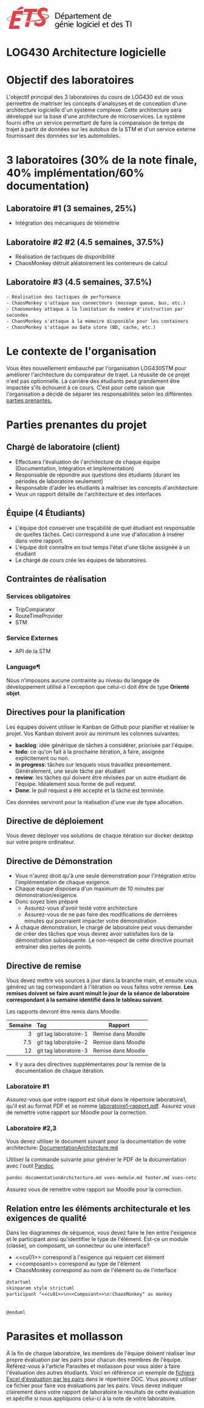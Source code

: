 ![log](./doc/assets/logo-logti.png)

# LOG430 Architecture logicielle

# Objectif des laboratoires

L'objectif principal des 3 laboratoires du cours de LOG430 est de vous permettre de maitriser les concepts d'analsyses et de conception d'une architecture logicielle d'un système complexe. Cette architecture sera développé sur la base d'une architecture de microservices. Le système fourni offre un service permettant de faire la comparaison de temps de trajet à partir de données sur les autobus de la STM et d'un service externe fournissant des données sur les automobiles. 

# 3 laboratoires (30% de la note finale, 40% implémentation/60% documentation)

## Laboratoire #1 (3 semaines, 25%)
  - Intégration des mécaniques de télémétrie

## Laboratoire #2 #2 (4.5 semaines, 37.5%) 
  - Réalisation de tactiques de disponibilité
  - ChaosMonkey détruit aléatoirement les conteneurs de calcul

## Laboratoire #3 (4.5 semaines, 37.5%)
    - Réalisation des tactiques de performance
    - ChaosMonkey s'attaque aux connecteurs (message queue, bus, etc.)
    - Chaosmonkey attaque à la limitation du nombre d'instruction par secondes
    - ChaosMonkey s'attaque à la mémoire disponible pour les containers
    - ChaosMonkey s'attaque au Data store (BD, cache, etc.)
      

# Le contexte de l'organisation

Vous êtes nouvellement embauché par l'organisation LOG430STM pour améliorer l'architecture du comparateur de trajet.  La réussite de ce projet n'est pas optionnelle. La carrière des étudiants peut grandement être impactée s'ils échouent à ce cours. C'est pour cette raison que l'organisation a décidé de séparer les responsabilités selon les différentes [parties prenantes.](#parties-prenantes-du-projet)

# Parties prenantes du projet
## Chargé de laboratoire (client)
- Effectuera l'évaluation de l'architecture de chaque équipe (Documentation, Intégration et Implémentation)
- Responsable de répondre aux questions des étudiants (durant les périodes de laboratoire seulement)
- Responsable d'aider les étudiants à maîtriser les concepts d'architecture
- Veux un rapport détaillé de l'architecture et des interfaces

## Équipe (4 Étudiants)
- L'équipe doit conserver une traçabilité de quel étudiant est responsable de quelles tâches. Ceci correspond à une vue d'allocation à insérer dans votre rapport.
- L'équipe doit connaître en tout temps l'état d'une tâche assignée à un étudiant
- Le chargé de cours crée les équipes de laboratoires.

## Contraintes de réalisation
### Services obligatoires
  - TripComparator
  - RouteTimeProvider
  - STM
### Service Externes
  - API de la STM
### Language¶
Nous n’imposons aucune contrainte au niveau du langage de développement utilisé à l'exception que celui-ci doit être de type **Orienté objet**.

## Directives pour la planification

Les équipes doivent utiliser le Kanban de Github pour planifier et réaliser le projet.
Vos Kanban doivent avoir au minimum les colonnes suivantes:
  - **backlog**: idée générique de tâches à considérer, priorisée par l'équipe.
  - **todo**: ce qu'on fait à la prochaine itération, à faire, assignée explicitement ou non.
  - **in progress**: tâches sur lesquels vous travaillez présentement. Généralement, une seule tâche par étudiant
  - **review**: les tâches qui doivent être révisées par un autre étudiant de l'équipe.  Idéalement sous forme de pull request.
  - **Done**: le pull request a été accepté et la tâche est terminée.

Ces données serviront pour la réalisation d'une vue de type allocation.

## Directive de déploiement
Vous devez déployer vos solutions de chaque itération sur docker desktop sur votre propre ordinateur. 

## Directive de Démonstration
- Vous n'aurez droit qu'à une seule démonstration pour l'intégration et/ou l'implémentation de chaque exigence. 
- Chaque équipe disposera d'un maximum de 10 minutes par démonstration/exigence.
- Donc soyez bien préparé
  - Assurez-vous d'avoir testé votre architecture
  - Assurez-vous de ne pas faire des modifications de dernières minutes qui pourraient impacter votre démonstration
- À chaque démonstration, le chargé de laboratoire peut vous demander de créer des tâches que vous devrez avoir satisfaites lors de la démonstration subséquente.  Le non-respect de cette directive pourrait entrainer des pertes de points.

## Directive de remise 

Vous devez mettre vos sources à jour dans la branche main, et ensuite vous générez un tag correspondant à l'itération ou vous faites votre remise. **Les remises doivent se faire avant minuit le jour de la séance de laboratoire correspondant à la semaine identifié dans le tableau suivant**.

Les rapports devront être remis dans Moodle.

| Semaine   |Tag                 | Rapport |
| --------: |:-------------------|------|
|         3 | git tag laboratoire-1 | Remise dans Moodle|
|       7.5 | git tag laboratoire-2 | Remise dans Moodle |
|        12 | git tag laboratoire-3 | Remise dans Moodle |

* Il y aura des directives supplémentaires pour la remise de la documentation de chaque itération.
### Laboratoire #1
Assurez-vous que votre rapport est situé dans le répertoire laboratoire1, qu'il est au format PDF et se nomme [laboratoire1-rapport.pdf](laboratoire1/laboratoire1.pdf). Assurez vous de remettre votre rapport sur Moodle pour la correction.

### Laboratoire #2,3 
Vous devez utiliser le document suivant pour la documentation de votre architecture: [DocumentationArchitecture.md](doc/documentationArchitecture.md)

Utiliser la commande suivante pour générer le PDF de la documentation avec l'outil [Pandoc](https://pandoc.org)
```bash
pandoc documentationArchitecture.md vues-module.md footer.md vues-cetc.md footer.md vues-allocation.md footer.md oa1.md footer.md  oa2.md footer.md cu01.md footer.md cu02.md footer.md cu03.md footer.md cu04.md footer.md cu05.md footer.md cu06.md footer.md cu07.md footer.md cu08.md footer.md cu09.md footer.md cu10.md footer.md AQ-disponibilite.md footer.md AQ-modifiabilite.md footer.md AQ-performance.md footer.md AQ-securite.md footer.md AQ-testabilite.md footer.md AQ-usabilite.md footer.md AQ-interoperabilite.md evaluationParLesPairs.md footer.md -o documentationArchitecture.pdf && open documentationArchitecture.pdf
```

Assurez vous de remettre votre rapport sur Moodle pour la correction.

## Relation entre les éléments architecturale et les exigences de qualité

Dans les diagrammes de séquence, vous devez faire le lien entre l'exigence et le participant ainsi qu'identifier le type de l'élément.  Est-ce un module (classe), un composant, un connecteur ou une interface?

- \<\<cu01>> correspond à l'exigence qui requiert cet élément
- \<\<composant>> correspond au type de l'élément
- ChaosMonkey correspond au nom de l'élément ou de l'interface

```plantuml
@startuml
skinparam style strictuml
participant "<<cu01>>\n<<Composant>>\n:ChaosMonkey" as monkey


@enduml

```
# Parasites et mollasson
À la fin de chaque laboratoire, les membres de l'équipe doivent réaliser leur propre évaluation par les pairs pour chacun des membres de l'équipe.  Référez-vous à l'article Parasites et mollasson pour vous aider à faire l'évaluation des autres étudiants. Voici en référence un exemple de [fichiers Excel d'évaluation par les pairs](docs/../doc/EvaluationParLesPairs-etudiant1.xlsx) dans le répertoire DOC. Vous pouvez utiliser ce fichier pour faire vos évaluations par les pairs. Vous devez indiquer clairement dans votre rapport de laboratoire le résultats de cette évaluation et spécifie si nous appliquons celui-ci à la note de votre laboratoire.


